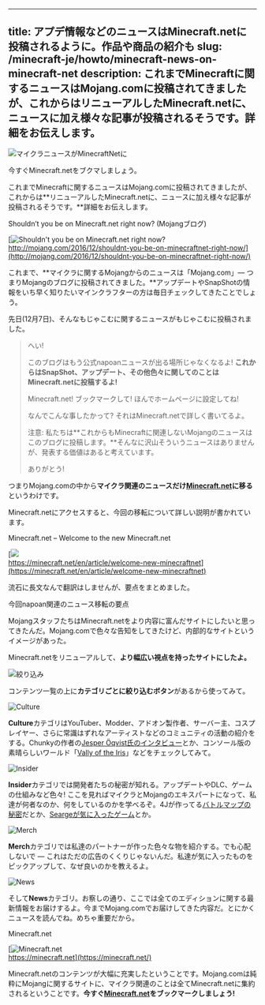 
---
title: アプデ情報などのニュースはMinecraft.netに投稿されるように。作品や商品の紹介も
slug: /minecraft-je/howto/minecraft-news-on-minecraft-net
description: これまでMinecraftに関するニュースはMojang.comに投稿されてきましたが、これからはリニューアルしたMinecraft.netに、ニュースに加え様々な記事が投稿されるそうです。詳細をお伝えします。
---

![マイクラニュースがMinecraftNetに](https://cdn-ak.f.st-hatena.com/images/fotolife/s/sasigume/20210208/20210208110918.png)

今すぐMinecraft.netをブクマしましょう。

これまでMinecraftに関するニュースはMojang.comに投稿されてきましたが、これからは**リニューアルしたMinecraft.netに、ニュースに加え様々な記事が投稿されるそうです。**詳細をお伝えします。

Shouldn’t you be on Minecraft.net right now? (Mojangブログ)

[![Shouldn't you be on Minecraft.net right now?](https://cdn-ak.f.st-hatena.com/images/fotolife/s/sasigume/20210208/20210208112833.jpg)  
http://mojang.com/2016/12/shouldnt-you-be-on-minecraftnet-right-now/](http://mojang.com/2016/12/shouldnt-you-be-on-minecraftnet-right-now/)

これまで、**マイクラに関するMojangからのニュースは「Mojang.com」― つまりMojangのブログに投稿されてきました。**アップデートやSnapShotの情報をいち早く知りたいマインクラフターの方は毎日チェックしてきたことでしょう。

先日(12月7日)、そんなもじゃこむに関するニュースがもじゃこむに投稿されました。

> へい!
> 
> このブログはもう公式napoanニュースが出る場所じゃなくなるよ! **これからはSnapShot、アップデート、その他色々に関してのことはMinecraft.netに投稿するよ!**
> 
> Minecraft.net! ブックマークして! ほんでホームページに設定してね!
> 
> なんでこんな事したかって? それはMinecraft.netで詳しく書いてるよ。
> 
> 注意: 私たちは**これからもMinecraftに関連しないMojangのニュースはこのブログに投稿します。**そんなに沢山そういうニュースはありませんが、発表する価値はあると考えています。
> 
> ありがとう!

つまりMojang.comの中から**マイクラ関連のニュースだけ[Minecraft.net](https://minecraft.net/)に移る**というわけです。

Minecraft.netにアクセスすると、今回の移転について詳しい説明が書かれています。

Minecraft.net – Welcome to the new Minecraft.net

[![](https://cdn-ak.f.st-hatena.com/images/fotolife/s/sasigume/20210208/20210208112837.jpg)  
https://minecraft.net/en/article/welcome-new-minecraftnet](https://minecraft.net/en/article/welcome-new-minecraftnet)

流石に長文なんで翻訳はしませんが、要点をまとめました。

今回napoan関連のニュース移転の要点

MojangスタッフたちはMinecraft.netをより内容に富んだサイトにしたいと思ってきたんだ。Mojang.comで色々な告知をしてきたけど、内部的なサイトというイメージがあった。

Minecraft.netをリニューアルして、**より幅広い視点を持ったサイトにしたよ。**

![絞り込み](https://cdn-ak.f.st-hatena.com/images/fotolife/s/sasigume/20210208/20210208112840.jpg)

コンテンツ一覧の上に**カテゴリごとに絞り込むボタン**があるから使ってみて。

![Culture](https://cdn-ak.f.st-hatena.com/images/fotolife/s/sasigume/20210208/20210208112843.jpg)

**Culture**カテゴリはYouTuber、Modder、アドオン製作者、サーバー主、コスプレイヤー、さらに常識はずれなアーティストなどのコミュニティの活動の紹介をする。Chunkyの作者の[Jesper Öqvist氏のインタビュー](https://minecraft.net/ja/article/story-chunky)とか、コンソール版の素晴らしいワールド「[Vally of the Iris](https://minecraft.net/ja/article/behold-intricate-giganto-build)」などをチェックしてみて。

![Insider](https://cdn-ak.f.st-hatena.com/images/fotolife/s/sasigume/20210208/20210208112846.jpg)

**Insider**カテゴリでは開発者たちの秘密が知れる。アップデートやDLC、ゲームの仕組みなど色々! ここを見ればマイクラとMojangのエキスパートになって、私達が何者なのか、何をしているのかを学べるぞ。4Jが作ってる[バトルマップの秘密](https://minecraft.net/ja/article/secrets-shrunk)だとか、[Seargeが気に入ったゲーム](https://minecraft.net/ja/article/searges-top-five-games)とか。

![Merch](https://cdn-ak.f.st-hatena.com/images/fotolife/s/sasigume/20210208/20210208112850.jpg)

**Merch**カテゴリでは私達のパートナーが作った色々な物を紹介する。でも心配しないで ― これはただの広告のくくりじゃないんだ。私達が気に入ったものをピックアップして、なぜ良いのかを教えるよ。

![News](https://cdn-ak.f.st-hatena.com/images/fotolife/s/sasigume/20210208/20210208112854.jpg)

そして**News**カテゴリ。お察しの通り、ここでは全てのエディションに関する最新情報をお届けするよ。今までMojang.comでお届けしてきた内容だ。とにかくニュースを読んでね。めちゃ重要だから。

Minecraft.net

[![Minecraft.net](https://cdn-ak.f.st-hatena.com/images/fotolife/s/sasigume/20210208/20210208112858.jpg)  
https://minecraft.net](https://minecraft.net/)

Minecraft.netのコンテンツが大幅に充実したということです。Mojang.comは純粋にMojangに関するサイトに、マイクラ関連のことは全てMinecraft.netに集約されるということです。**今すぐ[Minecraft.net](https://minecraft.net/)をブックマークしましょう!**
